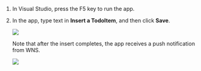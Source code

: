 ﻿
1. In Visual Studio, press the F5 key to run the app.

2. In the app, type text in **Insert a TodoItem**, and then click **Save**.

   	![](./media/mobile-services-windows-store-test-push/mobile-quickstart-push1.png)

   	Note that after the insert completes, the app receives a push notification from WNS.

   	![](./media/mobile-services-windows-store-test-push/mobile-quickstart-push2.png)
